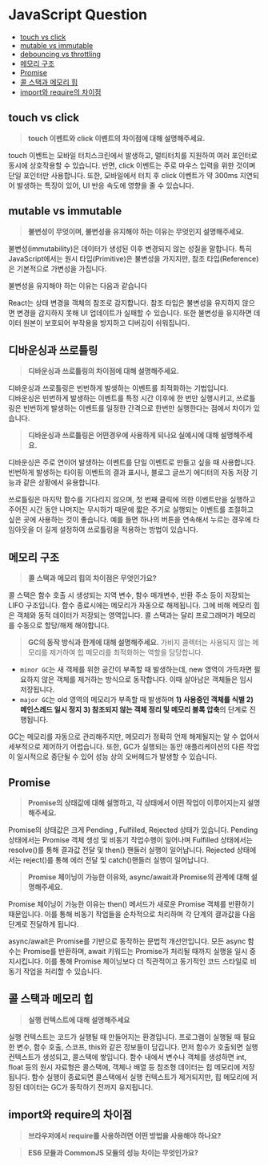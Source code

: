 # JavaScript Question

- [touch vs click](#touch-vs-click)
- [mutable vs immutable](#mutable-vs-immutable)
- [debouncing vs throttling](#디바운싱과-쓰로틀링)
- [메모리 구조](#메모리-구조)
- [Promise](#promise)
- [콜 스택과 메모리 힙](#콜-스택과-메모리-힙)
- [import와 require의 차이점](#import와-require의-차이점)

## touch vs click

> **touch 이벤트와 click 이벤트의 차이점에 대해 설명해주세요.**

touch 이벤트는 모바일 터치스크린에서 발생하고, 멀티터치를 지원하여 여러 포인터로 동시에 상호작용할 수 있습니다. 반면, click 이벤트는 주로 마우스 입력을 위한 것이며 단일 포인터만 사용합니다. 또한, 모바일에서 터치 후 click 이벤트가 약 300ms 지연되어 발생하는 특징이 있어, UI 반응 속도에 영향을 줄 수 있습니다.

## mutable vs immutable

> **불변성이 무엇이며, 불변성을 유지해야 하는 이유는 무엇인지 설명해주세요.**

불변성(immutability)은 데이터가 생성된 이후 변경되지 않는 성질을 말합니다. 특히 JavaScript에서는 원시 타입(Primitive)은 불변성을 가지지만, 참조 타입(Reference)은 기본적으로 가변성을 가집니다.

불변성을 유지해야 하는 이유는 다음과 같습니다

React는 상태 변경을 객체의 참조로 감지합니다. 참조 타입은 불변성을 유지하지 않으면 변경을 감지하지 못해 UI 업데이트가 실패할 수 있습니다. 또한 불변성을 유지하면 데이터 원본이 보호되어 부작용을 방지하고 디버깅이 쉬워집니다.

## 디바운싱과 쓰로틀링

> **디바운싱과 쓰로틀링의 차이점에 대해 설명해주세요.**

디바운싱과 쓰로틀링은 빈번하게 발생하는 이벤트를 최적화하는 기법입니다.<br/>
디바운싱은 빈번하게 발생하는 이벤트를 특정 시간 이후에 한 번만 실행시키고, 쓰로틀링은 빈번하게 발생하는 이벤트를 일정한 간격으로 한번만 실행한다는 점에서 차이가 있습니다.

> **디바운싱과 쓰로틀링은 어떤경우에 사용하게 되나요 실예시에 대해 설명해주세요.**

디바운싱은 주로 연이어 발생하는 이벤트를 단일 이벤트로 만들고 싶을 때 사용합니다. 빈번하게 발생하는 타이핑 이벤트의 결과 표시나, 블로그 글쓰기 에디터의 자동 저장 기능과 같은 상황에서 유용합니다.

쓰로틀링은 마지막 함수를 기다리지 않으며, 첫 번째 클릭에 의한 이벤트만을 실행하고 주어진 시간 동안 나머지는 무시하기 때문에 짧은 주기로 실행되는 이벤트를 조절하고 싶은 곳에 사용하는 것이 좋습니다. 예를 들면 하나의 버튼을 연속해서 누르는 경우에 타임아웃을 더 길게 설정하여 쓰로틀링을 적용하는 방법이 있습니다.

## 메모리 구조

> **콜 스택과 메모리 힙의 차이점은 무엇인가요?**

콜 스택은 함수 호출 시 생성되는 지역 변수, 함수 매개변수, 반환 주소 등이 저장되는 LIFO 구조입니다. 함수 종료시에는 메모리가 자동으로 해제됩니다. 그에 비해 메모리 힙은 객체와 동적 데이터가 저장되는 영역입니다. 콜 스택과는 달리 프로그래머가 메모리를 수동으로 할당/해제 해야합니다.

> **GC의 동작 방식과 한계에 대해 설명해주세요.**
> 가비지 콜렉터는 사용되지 않는 메모리를 제거하여 힙 메모리를 최적화하는 역할을 담당합니다.
> <br/>

- `minor GC`는 새 객체를 위한 공간이 부족할 때 발생하는데, new 영역이 가득차면 필요하지 않은 객체를 제거하는 방식으로 동작합니다. 이때 살아남은 객체들은 임시 저장됩니다.
- `major GC`는 old 영역의 메모리가 부족할 때 발생하며 **1) 사용중인 객체를 식별 2) 메인스레드 일시 정지 3) 참조되지 않는 객체 정리 및 메모리 블록 압축**의 단계로 진행됩니다.

GC는 메모리를 자동으로 관리해주지만, 메모리가 정확히 언제 해제될지는 알 수 없어서 세부적으로 제어하기 어렵습니다. 또한, GC가 실행되는 동안 애플리케이션의 다른 작업이 일시적으로 중단될 수 있어 성능 상의 오버헤드가 발생할 수 있습니다.

## Promise

> **Promise의 상태값에 대해 설명하고, 각 상태에서 어떤 작업이 이루어지는지 설명해주세요.**

Promise의 상태값은 크게 Pending , Fulfilled, Rejected 상태가 있습니다. Pending상태에서는 Promise 객체 생성 및 비동기 작업수행이 일어나며 Fulfilled 상태에서는 resolve()를 통해 결과값 전달 및 then() 핸들러 실행이 일어납니다. Rejected 상태에서는 reject()를 통해 에러 전달 및 catch()핸들러 실행이 일어납니다.

> **Promise 체이닝이 가능한 이유와, async/await과 Promise의 관계에 대해 설명해주세요.**

Promise 체이닝이 가능한 이유는 then() 메서드가 새로운 Promise 객체를 반환하기 때문입니다. 이를 통해 비동기 작업들을 순차적으로 처리하며 각 단계의 결과값을 다음 단계로 전달하게 됩니다.

async/await은 Promise를 기반으로 동작하는 문법적 개선안입니다. 모든 async 함수는 Promise를 반환하며, await 키워드는 Promise가 처리될 때까지 실행을 일시 중지시킵니다. 이를 통해 Promise 체이닝보다 더 직관적이고 동기적인 코드 스타일로 비동기 작업을 처리할 수 있습니다.

## 콜 스택과 메모리 힙

> **실행 컨텍스트에 대해 설명해주세요**

실행 컨텍스트는 코드가 실행될 때 만들어지는 환경입니다. 프로그램이 실행될 때 필요한 변수, 함수 호출, 스코프, this와 같은 정보들이 담깁니다.
먼저 함수가 호출되면 실행 컨텍스트가 생성되고, 콜스택에 쌓입니다. 함수 내에서 변수나 객체를 생성하면 int, float 등의 원시 자료형은 콜스택에, 객체나 배열 등 참조형 데이터는 힙 메모리에 저장됩니다. 함수 실행이 종료되면 콜스택에서 실행 컨텍스트가 제거되지만, 힙 메모리에 저장된 데이터는 GC가 동작하기 전까지 유지됩니다.

## import와 require의 차이점

> **브라우저에서 require를 사용하려면 어떤 방법을 사용해야 하나요?**

> **ES6 모듈과 CommonJS 모듈의 성능 차이는 무엇인가요?**

